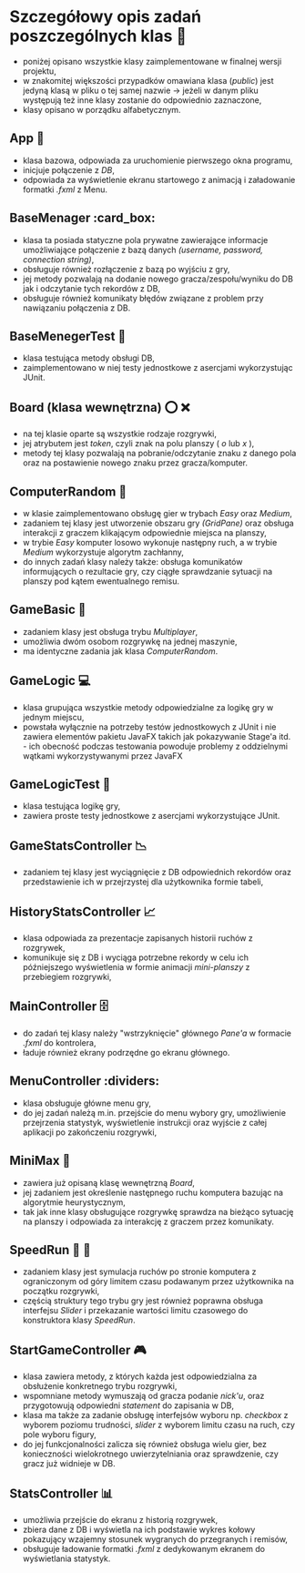 # Szczegółowy opis zadań poszczególnych klas :page_with_curl:  
- poniżej opisano wszystkie klasy zaimplementowane w finalnej wersji projektu,  
- w znakomitej większości przypadków omawiana klasa (*public*) jest jedyną klasą w pliku o tej samej nazwie -> jeżeli w danym pliku występują też inne klasy zostanie do odpowiednio zaznaczone,  
- klasy opisano w porządku alfabetycznym.  

## App :iphone:  
- klasa bazowa, odpowiada za uruchomienie pierwszego okna programu,  
- inicjuje połączenie z _DB_,  
- odpowiada za wyświetlenie ekranu startowego z animacją i załadowanie formatki *.fxml* z Menu.
## BaseMenager  :card_box: 
- klasa ta posiada statyczne pola prywatne zawierające informacje umożliwiające połączenie z bazą danych *(username, password, connection string)*,
- obsługuje również rozłączenie z bazą po wyjściu z gry,
- jej metody pozwalają na dodanie nowego gracza/zespołu/wyniku do DB jak i odczytanie tych rekordów z DB,
- obsługuje również komunikaty błędów związane z problem przy nawiązaniu połączenia z DB.

## BaseMenegerTest  :microscope: 
- klasa testująca metody obsługi DB,  
- zaimplementowano w niej testy jednostkowe z asercjami wykorzystując JUnit.

## Board (klasa wewnętrzna) :o: :x:  
- na tej klasie oparte są wszystkie rodzaje rozgrywki,  
- jej atrybutem jest *token*, czyli znak na polu planszy ( _o_ lub _x_ ),  
- metody tej klasy pozwalają na pobranie/odczytanie znaku z danego pola oraz na postawienie nowego znaku przez gracza/komputer.  


## ComputerRandom  :game_die: 
- w klasie zaimplementowano obsługę gier w trybach *Easy* oraz *Medium*,
- zadaniem tej klasy jest utworzenie obszaru gry *(GridPane)* oraz obsługa interakcji z graczem klikającym odpowiednie miejsca na planszy,
- w trybie _Easy_ komputer losowo wykonuje następny ruch, a w trybie *Medium* wykorzystuje algorytm zachłanny,
- do innych zadań klasy należy także: obsługa komunikatów informujących o rezultacie gry, czy ciągłe sprawdzanie sytuacji na planszy pod kątem ewentualnego remisu. 
## GameBasic  :game_die: 
- zadaniem klasy jest obsługa trybu _Multiplayer_,
- umożliwia dwóm osobom rozgrywkę na jednej maszynie, 
- ma identyczne zadania jak klasa _ComputerRandom_.
## GameLogic :computer:  
- klasa grupująca wszystkie metody odpowiedzialne za logikę gry w jednym miejscu,  
- powstała wyłącznie na potrzeby testów jednostkowych z JUnit i nie zawiera elementów pakietu JavaFX takich jak pokazywanie Stage'a itd. - ich obecność podczas testowania powoduje problemy z oddzielnymi wątkami wykorzystywanymi przez JavaFX
## GameLogicTest :microscope:  
- klasa testująca logikę gry,  
- zawiera proste testy jednostkowe z asercjami wykorzystujące JUnit.  
## GameStatsController  :chart_with_downwards_trend: 
- zadaniem tej klasy jest wyciągnięcie z DB odpowiednich rekordów oraz przedstawienie ich w przejrzystej dla użytkownika formie tabeli,
## HistoryStatsController  :chart_with_upwards_trend: 
- klasa odpowiada za prezentacje zapisanych historii ruchów z rozgrywek, 
- komunikuje się z DB i wyciąga potrzebne rekordy w celu ich późniejszego wyświetlenia w formie animacji *mini-planszy* z przebiegiem rozgrywki,  
## MainController :file_cabinet: 
- do zadań tej klasy należy "wstrzyknięcie" głównego _Pane'a_ w formacie *.fxml* do kontrolera,
- ładuje również ekrany podrzędne go ekranu głównego.
## MenuController :dividers: 
- klasa obsługuje główne menu gry,   
- do jej zadań należą m.in. przejście do menu wybory gry, umożliwienie przejrzenia statystyk, wyświetlenie instrukcji oraz wyjście z całej aplikacji po zakończeniu rozgrywki,  
## MiniMax  :game_die:  
- zawiera już opisaną klasę wewnętrzną *Board*,  
- jej zadaniem jest określenie następnego ruchu komputera bazując na algorytmie heurystycznym,  
- tak jak inne klasy obsługujące rozgrywkę sprawdza na bieżąco sytuację na planszy i odpowiada za interakcję z graczem przez komunikaty.  
## SpeedRun  :game_die: :runner: 
- zadaniem klasy jest symulacja ruchów po stronie komputera z ograniczonym od góry limitem czasu podawanym przez użytkownika na początku rozgrywki,
- częścią struktury tego trybu gry jest również poprawna obsługa interfejsu *Slider* i przekazanie wartości limitu czasowego do konstruktora klasy *SpeedRun*.  
## StartGameController :video_game: 
- klasa zawiera metody, z których każda jest odpowiedzialna za obsłużenie konkretnego trybu rozgrywki,  
- wspomniane metody wymuszają od gracza podanie *nick'u*, oraz przygotowują odpowiedni *statement* do zapisania w DB,  
- klasa ma także za zadanie obsługę interfejsów wyboru np. _checkbox_ z wyborem poziomu trudności, _slider_ z wyborem limitu czasu na ruch, czy pole wyboru figury,  
- do jej funkcjonalności zalicza się również obsługa wielu gier, bez konieczności wielokrotnego uwierzytelniania oraz sprawdzenie, czy gracz już widnieje w DB.  
## StatsController :bar_chart:   
- umożliwia przejście do ekranu z historią rozgrywek,  
- zbiera dane z DB i wyświetla na ich podstawie wykres kołowy pokazujący wzajemny stosunek wygranych do przegranych i remisów,  
- obsługuje ładowanie formatki *.fxml* z dedykowanym ekranem do wyświetlania statystyk.